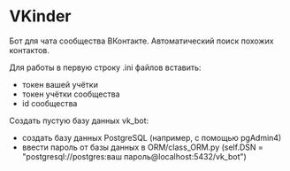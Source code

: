 # VKinder
Бот для чата сообщества ВКонтакте.
Автоматический поиск похожих контактов.

Для работы в первую строку .ini файлов вставить:
- токен вашей учётки
- токен учётки сообщества
- id сообщества

Создать пустую базу данных vk_bot:
- создать базу данных PostgreSQL (например, с помощью pgAdmin4)
- ввести пароль от базы данных в ORM/class_ORM.py (self.DSN = "postgresql://postgres:ваш пароль@localhost:5432/vk_bot")

